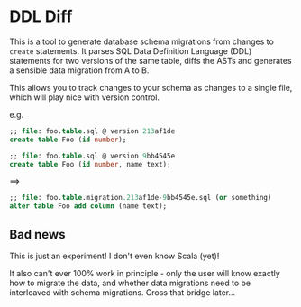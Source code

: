 DDL Diff
========

This is a tool to generate database schema migrations from changes to `create` statements.
It parses SQL Data Definition Language (DDL) statements for two versions of the same table, diffs the ASTs and generates a sensible data migration from A to B.

This allows you to track changes to your schema as changes to a single file, which will play nice with version control.

e.g.

```sql
;; file: foo.table.sql @ version 213af1de
create table Foo (id number);
```

```sql
;; file: foo.table.sql @ version 9bb4545e
create table Foo (id number, name text);
```

==> 

```sql
;; file: foo.table.migration.213af1de-9bb4545e.sql (or something)
alter table Foo add column (name text);
```

Bad news
--------

This is just an experiment! I don't even know Scala (yet)!

It also can't ever 100% work in principle - only the user will know exactly how to migrate the data, and whether data migrations need to be interleaved with schema migrations. Cross that bridge later...
